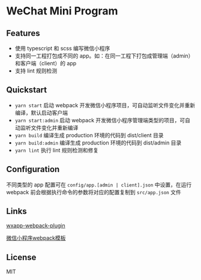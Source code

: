 
# WeChat Mini Program

## Features

   * 使用 typescript 和 scss 编写微信小程序
   * 支持同一工程打包成不同的 app。如：在同一工程下打包成管理端（admin）和客户端（client）的 app
   * 支持 lint 规则检测

## Quickstart

  * ` yarn start ` 启动 webpack 开发微信小程序项目，可自动监听文件变化并重新编译，默认启动客户端
  * ` yarn start:admin ` 启动 webpack 开发微信小程序管理端类型的项目，可自动监听文件变化并重新编译
  * ` yarn build ` 编译生成 production 环境的代码到 dist/client 目录
  * ` yarn build:admin ` 编译生成 production 环境的代码到 dist/admin 目录
  * ` yarn lint ` 执行 lint 规则检测和修复

## Configuration

  不同类型的 app 配置可在 `config/app.[admin | client].json` 中设置，在运行 webpack 前会根据执行命令的参数将对应的配置复制到 `src/app.json` 文件

## Links

[wxapp-webpack-plugin](https://github.com/Cap32/wxapp-webpack-plugin)

[微信小程序webpack模板](https://github.com/fupengl/quickstart-miniprogram)


## License

MIT
